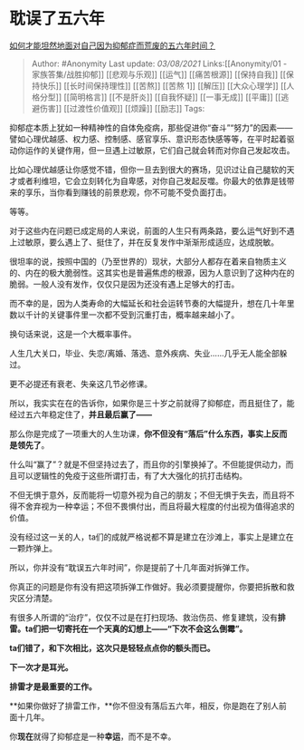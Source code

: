 # 耽误了五六年
[如何才能坦然地面对自己因为抑郁症而荒废的五六年时间？](https://www.zhihu.com/question/38984755/answer/2032093450)

> Author: #Anonymity
> Last update: *03/08/2021*
> Links:[[Anonymity/01 - 家族答集/战胜抑郁]] [[悲观与乐观]] [[运气]] [[痛苦根源]] [[保持自我]] [[保持快乐]] [[长时间保持理性]] [[苦熬]] [[苦熬 1]] [[解压]] [[大众心理学]] [[人格分型]] [[简明格言]] [[不是肝炎]] [[自我怀疑]] [[一事无成]] [[平庸]] [[逃避伤害]] [[过渡性价值观]] [[烦躁]] [[励志]]
> Tags:

抑郁症本质上犹如一种精神性的自体免疫病，那些促进你“奋斗”“努力”的因素——譬如心理优越感、权力感、控制感、感官享乐、意识形态快感等等，在平时起着驱动你运作的关键作用，但一旦遇上过敏原，它们自己就会转而对你自己发起攻击。

比如心理优越感让你感觉不错，但你一旦去到很大的赛场，见识过让自己腿软的天才或者利维坦，它会立刻转化为自卑感，对你自己发起反噬。你最大的依靠是钱带来的享乐，当你看到赚钱的前景悲观，你不可能不受负面打击。

等等。

对于这些内在问题已成定局的人来说，前面的人生只有两条路，要么运气好到不遇上过敏原，要么遇上了、挺住了，并在反复发作中渐渐形成适应，达成脱敏。

很坦率的说，按照中国的（乃至世界的）现状，大部分人都存在着来自物质主义的、内在的极大脆弱性。这其实也是普遍焦虑的根源，因为人意识到了这种内在的脆弱。一般人没有发作，仅仅只是因为还没有遇上足够大的打击。

而不幸的是，因为人类寿命的大幅延长和社会运转节奏的大幅提升，想在几十年里数以千计的关键事件里一次都不受到沉重打击，概率越来越小了。

换句话来说，这是一个大概率事件。

人生几大关口，毕业、失恋/离婚、落选、意外疾病、失业……几乎无人能全部躲过。

更不必提还有衰老、失亲这几节必修课。

所以，我实实在在的告诉你，如果你是三十岁之前就得了抑郁症，而且挺住了，能经过五六年稳定住了，**并且最后赢了——**

那么你是完成了一项重大的人生功课，**你不但没有“落后”什么东西，事实上反而是领先了**。

什么叫“赢了”？就是不但坚持过去了，而且你的引擎换掉了。不但能提供动力，而且可以逻辑性的免疫于这些所谓打击，有了大大强化的抗打击结构。

不但无惧于意外，反而能将一切意外视为自己的朋友；不但无惧于失去，而且将不得不舍弃视为一种幸运；不但不畏惧付出，而且将最大程度的付出视为值得追求的价值。

没有经过这一关的人，ta们的成就严格说都不算是建立在沙滩上，事实上是建立在一颗炸弹上。

所以，你并没有“耽误五六年时间”，你是提前了十几年面对拆弹工作。

你真正的问题是你有没有把这项拆弹工作做好。我必须要提醒你，你要把拆散和救灾区分清楚。

有很多人所谓的“治疗”，仅仅不过是在打扫现场、救治伤员、修复建筑，没有**排雷。ta们把一切寄托在一个天真的幻想上——“下次不会这么倒霉”。**

**ta们错了，和下次相比，这次只是轻轻点点你的额头而已。**

**下一次才是耳光。**

**排雷才是最重要的工作。**

**如果你做好了排雷工作，**你不但没有落后五六年，相反，你是跑在了别人前面十几年。

你**现在**就得了抑郁症是一种**幸运**，而不是不幸。

